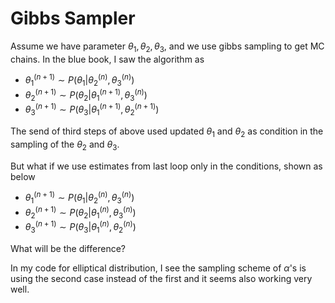 # Gibbs Sampler

Assume we have parameter $\theta_1, \theta_2, \theta_3$, and we use gibbs sampling to get MC chains. In the blue book, I saw the algorithm as

- $\theta_1^{(n+1)} \sim P(\theta_1|\theta_2^{(n)}, \theta_3^{(n)})$
- $\theta_2^{(n+1)} \sim P(\theta_2|\theta_1^{(n+1)}, \theta_3^{(n)})$
- $\theta_3^{(n+1)} \sim P(\theta_3|\theta_1^{(n+1)}, \theta_2^{(n+1)})$

The send of third steps of above used updated $\theta_1$ and $\theta_2$ as condition in the sampling of the $\theta_2$ and $\theta_3$.

But what if we use estimates from last loop only in the conditions, shown as below


- $\theta_1^{(n+1)} \sim P(\theta_1|\theta_2^{(n)}, \theta_3^{(n)})$
- $\theta_2^{(n+1)} \sim P(\theta_2|\theta_1^{(n)}, \theta_3^{(n)})$
- $\theta_3^{(n+1)} \sim P(\theta_3|\theta_1^{(n)}, \theta_2^{(n)})$

What will be the difference?

In my code for elliptical distribution, I see the sampling scheme of $\alpha$'s is using the second case instead of the first and it seems also working very well. 

